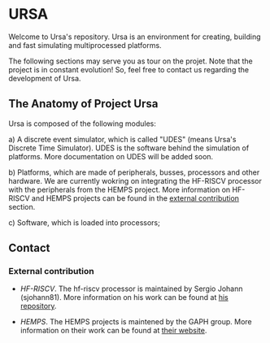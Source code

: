 # URSA

Welcome to Ursa's repository. Ursa is an environment for creating, building and fast simulating multiprocessed platforms. 

The following sections may serve you as tour on the projet. Note that the project is in constant evolution! So, feel free to contact us regarding the development of Ursa.

## The Anatomy of Project Ursa

Ursa is composed of the following modules:

a) A discrete event simulator, which is called "UDES" (means Ursa's Discrete Time Simulator). UDES is the software behind the simulation of platforms. More documentation on UDES will be added soon.

b) Platforms, which are made of peripherals, busses, processors and other hardware. We are currently wokring on integrating the HF-RISCV processor with the peripherals from the HEMPS project. More information on HF-RISCV and HEMPS projects can be found in the [external contribution](#external-contribution) section.

c) Software, which is loaded into processors;

## Contact

### External contribution

- *HF-RISCV*. The hf-riscv processor is maintained by Sergio Johann (sjohann81). More information on his work can be found at [his repository](https://github.com/sjohann81/hf-risc).

- *HEMPS*. The HEMPS projects is maintened by the GAPH group. More information on their work can be found at [their website](http://www.inf.pucrs.br/hemps/getting_started.html).

